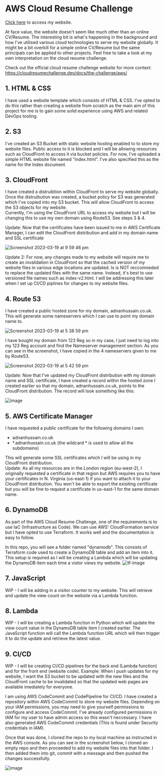 # AWS Cloud Resume Challenge

[Click here](https://adnanhussain.co.uk) to access my website.

At face value, the website doesn't seem like much other than an online CV/Resume. The interesting bit is what's happening in the background and how I've utilised various cloud technologies to serve my website globally. It might be a bit overkill for a simple online CV/Resume but the same principals can be applied to other projects. Feel free to take a look at my own interpretation on the cloud resume challenge.

Check out the official cloud resume challenge website for more context: https://cloudresumechallenge.dev/docs/the-challenge/aws/

## 1. HTML & CSS

I have used a website template which consists of HTML & CSS. I've opted to do this rather than creating a website from scratch as the main aim of this project for me is to gain some solid experience using AWS and related DevOps tooling.

## 2. S3

I've created an S3 Bucket with static website hosting enabled to to store my website files. Public access to it is blocked and I will be allowing resources such as CloudFront to access it via bucket policies. For now, I've uploaded a simple HTML website file named "index.html". I've also specified this as the name for the Index document.

## 3. CloudFront

I have created a distruibtion within CloudFront to serve my website globally. Once the distruibution was created, a bucket policy for S3 was generated which I've copied into my S3 bucket. This will allow CloudFront to access the S3 objects for my website.   
Currently, I'm using the CloudFront URL to access my website but I will be changing this to use my own domain using Route53. See steps 3 & 4.

Update: Now that the certificates have been issued to me in AWS Certificate Manager, I can edit the CloudFront distribution and add in my domain name and SSL certificate

![Screenshot 2023-03-19 at 9 59 46 pm](https://user-images.githubusercontent.com/24739598/226212396-5b57dd81-709f-4219-bfcf-693e46dca11f.jpg)

Update 2: For now, any changes made to my website will require me to create an invalidation in CloudFront so that the cached version of my website files in various edge locations are updated. Is is NOT reccomneded to replace the updated files with the same name. Instead, it's best to use versioned file names such as index-v2.html. I will be addressing this later when I set up CI/CD piplines for changes to my website files.


## 4. Route 53

I have created a public hosted zone for my domain, adnanhussain.co.uk. This will generate some nameservers which I can use to point my domain name to.

![Screenshot 2023-03-19 at 5 38 59 pm](https://user-images.githubusercontent.com/24739598/226206090-6bac13a5-9ac5-4987-aea7-063d48df3157.jpg)

I have bought my domain from 123 Reg so in my case, I just need to log into my 123 Reg account and find the Nameserver management section. As you can see in the screenshot, I have copied in the 4 nameservers given to me by Route53.    

![Screenshot 2023-03-19 at 5 42 59 pm](https://user-images.githubusercontent.com/24739598/226206319-3ab21b5b-cfbd-41e4-9e14-ce09f7d1b9e0.jpg)

Update: Now that I've updated my CloudFront distribution with my domain name and SSL certificate, I have created a record within the hosted zone I created earlier so that my domain, adnanhussain.co.uk, points to the CloudFront distribution. The record will look something like this:

![image](https://user-images.githubusercontent.com/24739598/226212677-b2a1a09c-55e8-4748-aa1a-34ffe67bb1e5.png)

## 5. AWS Certificate Manager

I have requested a public certificate for the following domains I own:   
- adnanhussain.co.uk      
- *.adnanhussain.co.uk (the wildcard * is used to allow all the subdomains)    

This will generate some SSL certificates which I will be using in my CloudFront distribution.    
Update: As all my resources are in the London region (eu-west-2), I originally requested a certificate in that region but AWS requires you to have your certificates in N. Virginia (us-east-1) if you want to attach it to your CloudFront distribution. You won't be able to export the exisiting certificate but you will be fine to request a certificate in us-east-1 for the same domain name.

## 6. DynamoDB

As part of the AWS Cloud Resume Challenge, one of the requirements is to use IaC (Infrastructure as Code). We can use AWS' CloudFormation service but I have opted to use Terraform. It works well and the documentation is easy to follow.

In this repo, you will see a folder named "dynamodb". This consists of Terraform code used to create a DynamoDB table and add an item into it. This setup is required as I will be creating a Lambda which will be updating the DynamoDB item each time a vistor views my website.
![tf-image](https://user-images.githubusercontent.com/24739598/226211233-45197937-d5cd-4ce1-8af4-c752b0b4ed42.png)

## 7. JavaScript

WIP - I will be adding in a visitor counter to my website. This will retrieve and update the view count on the website via a Lambda function.

## 8. Lambda

WIP - I will be creating a Lambda function in Python which will update the view count value in the DynamoDB table item I created earlier. The JavaScript function will call the Lambda function URL which will then trigger it to do the update and retrieve the latest value.

## 9. CI/CD

WIP - I will be creating CI/CD pipelines for the back end (Lambda function) and for the front end (website code).
Example: When I push updates for my website, I want the S3 bucket to be updated with the new files and the CloudFront cache to be invalidated so that the updated web pages are available imediately for everyone.

I am using AWS CodeCommit and CodePipeline for CI/CD. I have created a repository within AWS CodeCommit to store my website files. Depending on your IAM permissions, you may need to give yourself permissions to configure and access CodeCommit. I've already configured permissions in IAM for my user to have admin access so this wasn't neccessary. I have also generated AWS CodeCommit credentials (This is found under Security credentials in IAM).

Once that was done, I cloned the repo to my local machine as instructed in the AWS console. As you can see in the screenshot below, I cloned an empty repo and then proceeded to add my website files into that folder. I then added them into git, commit with a message and then pushed the changes successfully.

![image](https://user-images.githubusercontent.com/24739598/226234080-3ee5198e-8920-40a8-9552-f20165626885.png)

